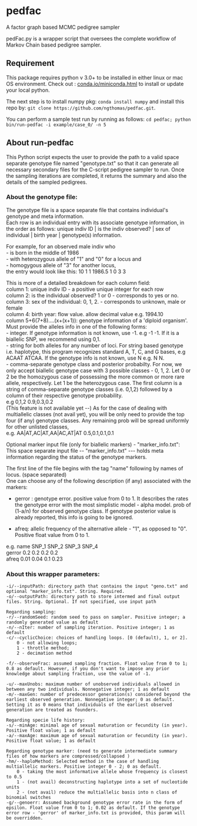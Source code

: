 # pedfac
A factor graph based MCMC pedigree sampler

pedFac.py is a wrapper script that oversees the complete workflow of Markov Chain based pedigree sampler.

## Requirement

This package requires python v 3.0+ to be installed in either linux or mac OS environment. Check out : [conda.io/miniconda.html](conda.io/miniconda.html) to install or update your local python.    

The next step is to install numpy pkg: `conda install numpy`  and install this repo by: `git clone https://github.com/ngthomas/pedfac.git`.   

You can perform a sample test run by running as follows: `cd pedfac; python bin/run-pedfac -i example/case_0/ -n 5`   

## About run-pedfac

This Python script expects the user to provide the path to a valid space separate genotype file named "genotype.txt" so that it can generate all necessary secondary files for the C-script pedigree sampler to run. Once the sampling iterations are completed, it returns the summary and also the details of the sampled pedigrees.  

### About the genotype file:
The genotype file is a space separate file that contains individual's genotype and meta information.   
Each row is an individual entry with its associate genotype information, in the order as follows: unique indiv ID | is the indiv observed? | sex of individual | birth year | genotype(s) information.    
  
For example, for an observed male indiv who   
    - is born in the middle of 1986  
    - with heterozygous allele of "1" and "0" for a locus and  
    - homogygous allele of "3" for another locus,  
the entry would look like this: 10 1 1 1986.5 1 0 3 3   

This is more of a detailed breakdown for each column field:  
column 1: unique indiv ID - a positive unique integer for each row  
column 2: is the individual observed? 1 or 0 - corresponds to yes or no.  
column 3: sex of the individual: 0, 1, 2. - corresponds to unknown, male or female   
column 4: birth year: flow value. allow decimal value e.g. 1994.10  
column 5+6(7+8)....(x+(x+1)): genotype information of a 'diploid organism'. Must provide the alleles info in one of the following forms:  
    - integer. If genotype information is not known, use -1. e.g -1 -1. If it is a biallelic SNP, we recommend using 0,1.  
    - string for both alleles for any number of loci. For string based genotype i.e. haplotype, this program recognizes standard A, T, C, and G bases, e.g ACAAT ATCAA. If the genotype info is not known, use N e.g. N N.  
    - comma-separate genotype class and posterior probabilty. For now, we only accept biallelic genotype case with 3 possible classes - 0, 1, 2. Let 0 or 2 be the homozygous case of possessing the more common or more rare allele, respectively. Let 1 be the heterozygous case. The first column is a string of comma-separate genotype classes (i.e. 0,1,2) followed by a column of their respective genotype probability.  
    e.g 0,1,2 0.9,0.3,0.2   
    (This feature is not available yet --) As for the case of dealing with multiallelic classes (not avail yet), you will be only need to provide the top four (if any) genotype classes. Any remaining prob will be spread uniformly for other unlisted classes,   
    e.g. AA|AT,AC|AT,AA|AC,AT|AT 0.5,0.1,0.1,0.1   
  
Optional marker input file (only for biallelic markers) - "marker_info.txt":  
This space separate input file -- "marker_info.txt" --- holds meta information regarding the status of the genotype markers.  

The first line of the file begins with the tag "name" following by names of locus. (space separated)  
One can choose any of the following description (if any) associated with the markers:  

- gerror :  genotype error. positive value from 0 to 1. It describes the rates the genotype error with the most simplistic model - alpha model. prob of (1-a/n) for observed genotype class. If genotype posterior value is already reported, this info is going to be ignored.   

- afreq: allelic frequency of the alternative allele - "1", as opposed to "0". Positive float value from 0 to 1.   
  
e.g.
name SNP_1 SNP_2 SNP_3 SNP_4  
gerror 0.2 0.2 0.2 0.2  
afreq 0.01 0.04 0.1 0.23  
  
### About this wrapper parameters:

    -i/--inputPath: directory path that contains the input "geno.txt" and optional "marker_info.txt". String. Required.
    -o/--outputPath: directory path to store intermed and final output files. String. Optional. If not specified, use input path

    Regarding sampling:
    -r/--randomSeed: random seed to pass on sampler. Positive integer; a randomly generated value as default
    -n/--nIter: number of sampling iteration. Positive integer; 1 as default
    -c/--cyclicChoice: choices of handling loops. [0 (default), 1, or 2].
        0 - not allowing loops;
        1 - throttle method;
        2 - decimation method

    -f/--observeFrac: assumed sampling fraction. Float value from 0 to 1; 0.8 as default. However, if you don't want to impose any prior knowledge about sampling fraction, use the value of -1.

    -u/--maxUnobs: maximum number of unobserved individuals allowed in between any two individuals. Nonnegative integer; 1 as default
    -m/--maxGen: number of predecessor generation(s) considered beyond the earliest observed generation. Nonnegative integer; 0 as default. Setting it as 0 means that individuals of the earliest observed generation are treated as founders.

    Regarding specie life history:
    -s/--minAge: minimal age of sexual maturation or fecundity (in year). Positive float value; 1 as default
    -a/--maxAge: maximum age of sexual maturation or fecundity (in year). Positive float value; 1 as default

    Regarding genotype marker: (need to generate intermediate summary files of how markers are compressed/collapsed )
    -hm/--haploMethod: Selected method in the case of handling multiallelic markers. Positive integer 0 - 2; 0 as default.
        0 - taking the most informative allele whose frequency is closest to 0.5
        1 - (not avail) deconstructing haplotype into a set of nucleotide units
        2 - (not avail) reduce the multiallelic basis into n class of binomial switches
    -g/--genoerr: Assumed background genotype error rate in the form of epsilon. Float value from 0 to 1; 0.02 as default. If the genotype error row - 'gerror' of marker_info.txt is provided, this param will be overridden.

